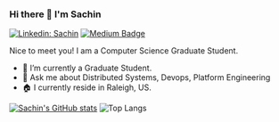 ### Hi there 👋 I'm Sachin

[![Linkedin: Sachin](https://img.shields.io/badge/-Sachin-blue?style=flat-square&logo=Linkedin&logoColor=white&link=https://www.linkedin.com/in/sachin-r-d-23140b162/)](https://www.linkedin.com/in/sachin-r-d-23140b162/)
[![Medium Badge](https://img.shields.io/badge/-@sachinrd199-03a57a?style=flat-square&labelColor=000000&logo=Medium&link=https://medium.com/@sachinrd199)](https://medium.com/@sachinrd199)

Nice to meet you! I am a Computer Science Graduate Student.

- 🔭 I’m currently a Graduate Student.
- 💬 Ask me about Distributed Systems, Devops, Platform Engineering
- 🏠 I currently reside in Raleigh, US.
  
[![Sachin's GitHub stats](https://github-readme-stats-cyan-iota-11.vercel.app/api?username=sachindoddaguni&hide=stars&rank_icon=percentile&hide_rank=true&include_all_commits=true&show=prs_merged&show_icons=true)](https://github.com/sachindoddaguni/github-readme-stats)
![Top Langs](https://github-readme-stats-cyan-iota-11.vercel.app/api/top-langs/?username=sachindoddaguni&hide_progress=true)





